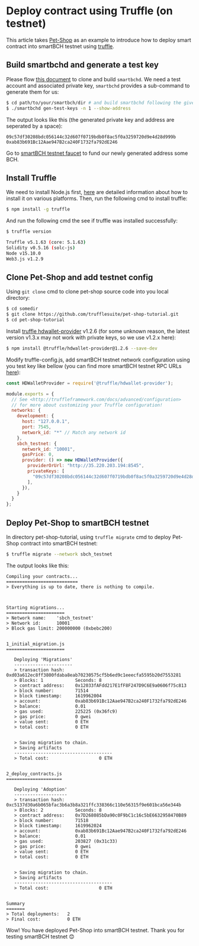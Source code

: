 # Deploy contract using Truffle (on testnet)

This article takes [Pet-Shop](https://www.trufflesuite.com/tutorial) as an example to introduce how to deploy smart contract into smartBCH testnet using [truffle](https://www.trufflesuite.com/truffle). 




## Build smartbchd and generate a test key

Please flow [this document](build-smartbchd.md) to clone and build `smartbchd`. We need a test account and associated private key, `smartbchd` provides a sub-command to generate them for us:

```bash
$ cd path/to/your/smartbch/dir # and build smartbchd following the given doc
$ ./smartbchd gen-test-keys -n 1 --show-address
```

The output looks like this (the generated private key and address are seperated by a space):

```
09c57df30208bdc056144c32d607f0719bdb0f8ac5f0a3259720d9e4d28d999b 0xab83b691Bc12Aae947B2ca240F1732fa792dE246
```

Go to [smartBCH testnet faucet](http://54.169.31.93:8080/faucet) to fund our newly generated address some BCH.



## Install Truffle

We need to install Node.js first, [here](https://nodejs.org/en/download/package-manager/) are detailed information about how to install it on various platforms. Then, run the following cmd to install truffle:

```bash
$ npm install -g truffle
```

And run the following cmd the see if truffle was installed successfully:

```bash
$ truffle version

Truffle v5.1.63 (core: 5.1.63)
Solidity v0.5.16 (solc-js)
Node v15.10.0
Web3.js v1.2.9
```



## Clone Pet-Shop and add testnet config

Using `git clone` cmd to clone pet-shop source code into you local directory:

```bash
$ cd somedir
$ git clone https://github.com/trufflesuite/pet-shop-tutorial.git
$ cd pet-shop-tutorial
```

Install [truffle hdwallet-provider](https://www.npmjs.com/package/@truffle/hdwallet-provider) v1.2.6 (for some unknown reason, the latest version v1.3.x may not work with private keys, so we use v1.2.x here):

```bash
$ npm install @truffle/hdwallet-provider@1.2.6 --save-dev
```

Modify truffle-config.js, add smartBCH testnet network configuration using you test key like bellow (you can find more smartBCH testnet RPC URLs [here](../testnets.md)):

```javascript
const HDWalletProvider = require('@truffle/hdwallet-provider');

module.exports = {
  // See <http://truffleframework.com/docs/advanced/configuration>
  // for more about customizing your Truffle configuration!
  networks: {
    development: {
      host: "127.0.0.1",
      port: 7545,
      network_id: "*" // Match any network id
    },
    sbch_testnet: {
      network_id: "10001",
      gasPrice: 0,
      provider: () => new HDWalletProvider({
        providerOrUrl: "http://35.220.203.194:8545",
        privateKeys: [
          "09c57df30208bdc056144c32d607f0719bdb0f8ac5f0a3259720d9e4d28d999b",
        ],
      }),
    }
  }
};
```



## Deploy Pet-Shop to smartBCH testnet

In directory pet-shop-tutorial, using `truffle migrate`  cmd to deploy Pet-Shop contract into smartBCH testnet:

```bash
$ truffle migrate --network sbch_testnet
```

The output looks like this:

```
Compiling your contracts...
===========================
> Everything is up to date, there is nothing to compile.



Starting migrations...
======================
> Network name:    'sbch_testnet'
> Network id:      10001
> Block gas limit: 200000000 (0xbebc200)


1_initial_migration.js
======================

   Deploying 'Migrations'
   ----------------------
   > transaction hash:    0xd03a612ec8ff3800fdaba8eab70230575cf5b6ed9c1eeecfa5595b20d7553281
   > Blocks: 1            Seconds: 8
   > contract address:    0x12033fAFdd217E1fF8F247D9C6E9a0606f75c813
   > block number:        71514
   > block timestamp:     1619962004
   > account:             0xab83b691Bc12Aae947B2ca240F1732fa792dE246
   > balance:             0.01
   > gas used:            225225 (0x36fc9)
   > gas price:           0 gwei
   > value sent:          0 ETH
   > total cost:          0 ETH


   > Saving migration to chain.
   > Saving artifacts
   -------------------------------------
   > Total cost:                   0 ETH


2_deploy_contracts.js
=====================

   Deploying 'Adoption'
   --------------------
   > transaction hash:    0xc5137d30a6b065bfac3b6a3b8a321ffc338366c110e56315f9e601bca56e344b
   > Blocks: 2            Seconds: 8
   > contract address:    0x7D268085bDa90c0F9bC1c16c5bE6632958470B89
   > block number:        71518
   > block timestamp:     1619962024
   > account:             0xab83b691Bc12Aae947B2ca240F1732fa792dE246
   > balance:             0.01
   > gas used:            203827 (0x31c33)
   > gas price:           0 gwei
   > value sent:          0 ETH
   > total cost:          0 ETH


   > Saving migration to chain.
   > Saving artifacts
   -------------------------------------
   > Total cost:                   0 ETH


Summary
=======
> Total deployments:   2
> Final cost:          0 ETH
```

Wow! You have deployed Pet-Shop into smartBCH testnet. Thank you for testing smartBCH testnet 😊